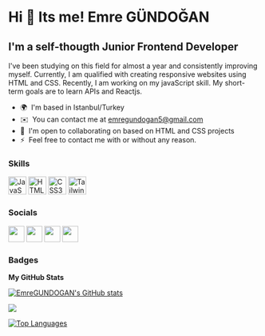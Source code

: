 Hi 👋 Its me! Emre GÜNDOĞAN
==============================

I'm a self-thougth Junior Frontend Developer
-------------------------------------------

I've been studying on this field for almost a year and consistently improving myself. Currently, I am qualified with creating responsive websites using HTML and CSS. Recently, I am working on my javaScript skill. My short-term goals are to learn APIs and Reactjs.

* 🌍  I'm based in Istanbul/Turkey
* ✉️  You can contact me at [emregundogan5@gmail.com](mailto:emregundogan5@gmail.com)
* 🤝  I'm open to collaborating on based on HTML and CSS projects
* ⚡  Feel free to contact me with or without any reason.

### Skills

<p align="left">
<a href="https://developer.mozilla.org/en-US/docs/Web/JavaScript" target="_blank" rel="noreferrer"><img src="https://raw.githubusercontent.com/danielcranney/readme-generator/main/public/icons/skills/javascript-colored.svg" width="36" height="36" alt="JavaScript" /></a>
<a href="https://developer.mozilla.org/en-US/docs/Glossary/HTML5" target="_blank" rel="noreferrer"><img src="https://raw.githubusercontent.com/danielcranney/readme-generator/main/public/icons/skills/html5-colored.svg" width="36" height="36" alt="HTML5" /></a>
<a href="https://www.w3.org/TR/CSS/#css" target="_blank" rel="noreferrer"><img src="https://raw.githubusercontent.com/danielcranney/readme-generator/main/public/icons/skills/css3-colored.svg" width="36" height="36" alt="CSS3" /></a>
  <a href="https://tailwindcss.com/" target="_blank" rel="noreferrer"><img src="https://raw.githubusercontent.com/danielcranney/readme-generator/main/public/icons/skills/tailwindcss-colored.svg" width="36" height="36" alt="TailwindCSS" /></a>
</p>



### Socials

<p align="left"> <a href="https://www.codepen.io/emregundogan" target="_blank" rel="noreferrer"><img src="https://raw.githubusercontent.com/danielcranney/readme-generator/main/public/icons/socials/codepen.svg" width="32" height="32" /></a> <a href="https://discord.com/users/Ephialtes#4288" target="_blank" rel="noreferrer"><img src="https://raw.githubusercontent.com/danielcranney/readme-generator/main/public/icons/socials/discord.svg" width="32" height="32" /></a> <a href="https://www.github.com/EmreGUNDOGAN" target="_blank" rel="noreferrer"><img src="https://raw.githubusercontent.com/danielcranney/readme-generator/main/public/icons/socials/github.svg" width="32" height="32" /></a> <a href="https://www.linkedin.com/in/gundoganemre" target="_blank" rel="noreferrer"><img src="https://raw.githubusercontent.com/danielcranney/readme-generator/main/public/icons/socials/linkedin.svg" width="32" height="32" /></a></p>

### Badges

<b>My GitHub Stats</b>

<a href="http://www.github.com/EmreGUNDOGAN"><img src="https://github-readme-stats.vercel.app/api?username=EmreGUNDOGAN&show_icons=true&hide=&title_color=0891b2&text_color=ffffff&icon_color=0891b2&bg_color=1c1917&hide_border=true&show_icons=true" alt="EmreGUNDOGAN's GitHub stats" /></a>

<a href="http://www.github.com/EmreGUNDOGAN"><img src="https://github-readme-streak-stats.herokuapp.com/?user=EmreGUNDOGAN&stroke=ffffff&background=1c1917&ring=0891b2&fire=0891b2&currStreakNum=ffffff&currStreakLabel=0891b2&sideNums=ffffff&sideLabels=ffffff&dates=ffffff&hide_border=true" /></a>

<a href="https://github.com/EmreGUNDOGAN" align="left"><img src="https://github-readme-stats.vercel.app/api/top-langs/?username=EmreGUNDOGAN&langs_count=10&title_color=0891b2&text_color=ffffff&icon_color=0891b2&bg_color=1c1917&hide_border=true&locale=en&custom_title=Top%20%Languages" alt="Top Languages" /></a>
